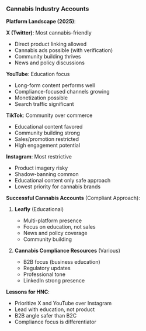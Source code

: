 ### Cannabis Industry Accounts

**Platform Landscape (2025)**:

**X (Twitter)**: Most cannabis-friendly

- Direct product linking allowed
- Cannabis ads possible (with verification)
- Community building thrives
- News and policy discussions

**YouTube**: Education focus

- Long-form content performs well
- Compliance-focused channels growing
- Monetization possible
- Search traffic significant

**TikTok**: Community over commerce

- Educational content favored
- Community building strong
- Sales/promotion restricted
- High engagement potential

**Instagram**: Most restrictive

- Product imagery risky
- Shadow-banning common
- Educational content only safe approach
- Lowest priority for cannabis brands

**Successful Cannabis Accounts** (Compliant Approach):

1. **Leafly** (Educational)
   - Multi-platform presence
   - Focus on education, not sales
   - News and policy coverage
   - Community building

2. **Cannabis Compliance Resources** (Various)
   - B2B focus (business education)
   - Regulatory updates
   - Professional tone
   - LinkedIn strong presence

**Lessons for HNC**:

- Prioritize X and YouTube over Instagram
- Lead with education, not product
- B2B angle safer than B2C
- Compliance focus is differentiator
